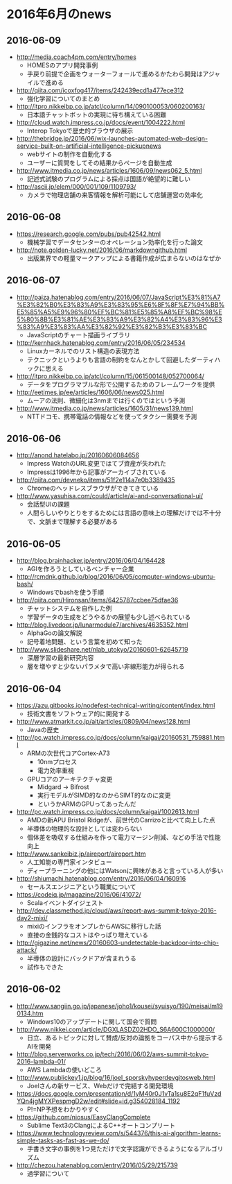 # 2016年6月のnews

## 2016-06-09

* http://media.coach4pm.com/entry/homes
  * HOMESのアプリ開発事例
  * 手戻り前提で企画をウォーターフォールで進めるかたわら開発はアジャイルで進める
* http://qiita.com/icoxfog417/items/242439ecd1a477ece312
  * 強化学習についてのまとめ
* http://itpro.nikkeibp.co.jp/atcl/column/14/090100053/060200163/
  * 日本語チャットボットの実現に待ち構えている困難
* http://cloud.watch.impress.co.jp/docs/event/1004222.html
  * Interop Tokyoで歴史的ブラウザの展示
* http://thebridge.jp/2016/06/wix-launches-automated-web-design-service-built-on-artificial-intelligence-pickupnews
  * webサイトの制作を自動化する
  * ユーザーに質問をしてその結果からページを自動生成
* http://www.itmedia.co.jp/news/articles/1606/09/news062_5.html
  * 記述式試験のプログラムによる採点は国語が絶望的に難しい
* http://ascii.jp/elem/000/001/109/1109793/
  * カメラで物理店舗の来客情報を解析可能にして店舗運営の効率化


## 2016-06-08

* https://research.google.com/pubs/pub42542.html
  * 機械学習でデータセンターのオペレーション効率化を行った論文
* http://note.golden-lucky.net/2016/06/markdowngithub.html
  * 出版業界での軽量マークアップによる書籍作成が広まらないのはなぜか


## 2016-06-07

* http://paiza.hatenablog.com/entry/2016/06/07/JavaScript%E3%81%A7%E3%82%B0%E3%83%A9%E3%83%95%E6%8F%8F%E7%94%BB%E5%85%A5%E9%96%80%EF%BC%81%E5%85%A8%EF%BC%98%E5%80%8B%E3%81%AE%E3%83%A9%E3%82%A4%E3%83%96%E3%83%A9%E3%83%AA%E3%82%92%E3%82%B3%E3%83%BC
  * JavaScriptのチャート描画ライブラリ
* http://kernhack.hatenablog.com/entry/2016/06/05/234534
  * Linuxカーネルでのリスト構造の表現方法
  * テクニックというよりも言語の制約をなんとかして回避したダーティハックに思える
* http://itpro.nikkeibp.co.jp/atcl/column/15/061500148/052700064/
  * データをプログラマブルな形で公開するためのフレームワークを提供
* http://eetimes.jp/ee/articles/1606/06/news025.html
  * ムーアの法則、微細化は3nmまでは行くのではという予測
* http://www.itmedia.co.jp/news/articles/1605/31/news139.html
  * NTTドコモ、携帯電話の情報などを使ってタクシー需要を予測


## 2016-06-06

* http://anond.hatelabo.jp/20160606084656
  * Impress WatchのURL変更ではてブ資産が失われた
  * Impressは1996年から記事がアーカイブされている
* http://qiita.com/devneko/items/51f2e114a7e0b3389435
  * Chromeのヘッドレスブラウザができてきている
* http://www.yasuhisa.com/could/article/ai-and-conversational-ui/
  * 会話型UIの課題
  * 人間らしいやりとりをするためには言語の意味上の理解だけでは不十分で、文脈まで理解する必要がある


## 2016-06-05

* http://blog.brainhacker.jp/entry/2016/06/04/164428
  * AGIを作ろうとしているベンチャー企業
* http://rcmdnk.github.io/blog/2016/06/05/computer-windows-ubuntu-bash/
  * Windowsでbashを使う手順
* http://qiita.com/Hironsan/items/6425787ccbee75dfae36
  * チャットシステムを自作した例
  * 学習データの生成をどうやるかの展望も少し述べられている
* http://blog.livedoor.jp/lunarmodule7/archives/4635352.html
  * AlphaGoの論文解説
  * 記号着地問題、という言葉を初めて知った
* http://www.slideshare.net/nlab_utokyo/20160601-62645719
  * 深層学習の最新研究内容
  * 層を増やすと少ないパラメタで高い非線形能力が得られる


## 2016-06-04

* https://azu.gitbooks.io/nodefest-technical-writing/content/index.html
  * 技術文書をソフトウェア的に開発する
* http://www.atmarkit.co.jp/ait/articles/0809/04/news128.html
  * Javaの歴史
* http://pc.watch.impress.co.jp/docs/column/kaigai/20160531_759881.html
  * ARMの次世代コアCortex-A73
    * 10nmプロセス
    * 電力効率重視
  * GPUコアのアーキテクチャ変更
    * Midgard -> Bifrost
    * 実行モデルがSIMD的なのからSIMT的なのに変更
    * というかARMのGPUってあったんだ
* http://pc.watch.impress.co.jp/docs/column/kaigai/1002613.html
  * AMDの新APU Bristol Ridgeが、前世代のCarrizoと比べて向上した点
  * 半導体の物理的な設計としては変わらない
  * 個体差を吸収する仕組みを作って電力マージン削減、などの手法で性能向上
* http://www.sankeibiz.jp/aireport/aireport.htm
  * 人工知能の専門家インタビュー
  * ディープラーニングの他にはWatsonに興味があると言っている人が多い
* http://shiumachi.hatenablog.com/entry/2016/06/04/160916
  * セールスエンジニアという職業について
* https://codeiq.jp/magazine/2016/06/41072/
  * Scalaイベントダイジェスト
* http://dev.classmethod.jp/cloud/aws/report-aws-summit-tokyo-2016-day2-mixi/
  * mixiのインフラをオンプレからAWSに移行した話
  * 直接の金銭的なコストはやっぱり増えている
* http://gigazine.net/news/20160603-undetectable-backdoor-into-chip-attack/
  * 半導体の設計にバックドアが含まれうる
  * 試作もできた


## 2016-06-02

* http://www.sangiin.go.jp/japanese/joho1/kousei/syuisyo/190/meisai/m190134.htm
  * Windows10のアップデートに関して国会で質問
* http://www.nikkei.com/article/DGXLASDZ02HDO_S6A600C1000000/
  * 日立、あるトピックに対して賛成/反対の論拠をコーパス中から提示するAIを開発
* http://blog.serverworks.co.jp/tech/2016/06/02/aws-summit-tokyo-2016-lambda-01/
  * AWS Lambdaの使いどころ
* http://www.publickey1.jp/blog/16/joel_sporskyhyperdevgitosweb.html
  * Joelさんの新サービス、Webだけで完結する開発環境
* https://docs.google.com/presentation/d/1yM40r0J1vTa1su8E2qF1fuVzdYQn4jgMYXPespmgD2w/edit#slide=id.g354028184_1192
  * P!=NP予想をわかりやすく
* https://github.com/niosus/EasyClangComplete
  * Sublime Text3のClangによるC++オートコンプリート
* https://www.technologyreview.com/s/544376/this-ai-algorithm-learns-simple-tasks-as-fast-as-we-do/
  * 手書き文字の事例を1つ見ただけで文字認識ができるようになるアルゴリズム
* http://chezou.hatenablog.com/entry/2016/05/29/215739
  * 過学習について


